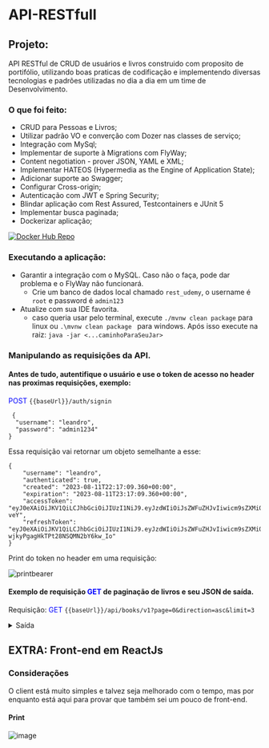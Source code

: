 # API-RESTfull

## Projeto:

API RESTful de CRUD de usuários e livros construido com proposito de portifólio, utilizando boas praticas de codificação e implementendo diversas tecnologias e padrões utilizadas no dia a dia em um time de Desenvolvimento. 

### O que foi feito:

- CRUD para Pessoas e Livros;
- Utilizar padrão VO e converção com Dozer nas classes de serviço;
- Integração com MySql;
- Implementar de suporte à Migrations com FlyWay;
- Content negotiation - prover JSON, YAML e XML;
- Implementar HATEOS (Hypermedia as the Engine of Application State);
- Adicionar suporte ao Swagger;
- Configurar Cross-origin;
- Autenticação com JWT e Spring Security;
- Blindar aplicação com Rest Assured, Testcontainers e JUnit 5
- Implementar busca paginada;
- Dockerizar aplicação;
  
[![Docker Hub Repo](https://img.shields.io/docker/pulls/yohanps/rest-udemy.svg)](https://hub.docker.com/repository/docker/yohanps/rest-udemy)

### Executando a aplicação:

- Garantir a integração com o MySQL. Caso não o faça, pode dar problema e o FlyWay não funcionará.
  - Crie um banco de dados local chamado `rest_udemy`, o username é `root` e password é `admin123`
- Atualize com sua IDE favorita.      
  - caso queria usar pelo terminal, execute `./mvnw clean package`  para linux ou `.\mvnw clean package ` para windows. Após isso execute na raiz: `java -jar <...caminhoParaSeuJar>`



### Manipulando as requisições da API.

#### Antes de tudo, autentifique o usuário e use o token de acesso no header nas proximas requisições, exemplo: 

<font color="blue">POST</font> `{{baseUrl}}/auth/signin`
  
```
 {
  "username": "leandro",
  "password": "admin1234"
}
```

Essa requisição vai retornar um objeto semelhante a esse:

```
{
    "username": "leandro",
    "authenticated": true,
    "created": "2023-08-11T22:17:09.360+00:00",
    "expiration": "2023-08-11T23:17:09.360+00:00",
    "accessToken": "eyJ0eXAiOiJKV1QiLCJhbGciOiJIUzI1NiJ9.eyJzdWIiOiJsZWFuZHJvIiwicm9sZXMiOlsiQURNSU4iLCJNQU5BR0VSIl0sImlzcyI6Imh0dHA6Ly9sb2NhbGhvc3QiLCJleHAiOjE2OTE3OTU4MjksImlhdCI6MTY5MTc5MjIyOX0.NWiUVBKJJ8VZKx212RTek5a_DSuk_wvKhfIeBu9-veY",
    "refreshToken": "eyJ0eXAiOiJKV1QiLCJhbGciOiJIUzI1NiJ9.eyJzdWIiOiJsZWFuZHJvIiwicm9sZXMiOlsiQURNSU4iLCJNQU5BR0VSIl0sImV4cCI6MTY5MTgwMzAyOSwiaWF0IjoxNjkxNzkyMjI5fQ.o3r0mf1DQNFgb-wjkyPgagHkTPt28NSQMN2bY6kw_Io"
}
```
Print do token no header em uma requisição:

![printbearer](https://github.com/YohanDevPs/API-RESTful/assets/87953006/40a517dc-eb5d-4c6b-b63c-f79edd47318d)



#### Exemplo de requisição <font color="blue">GET</font> de paginação de livros e seu JSON de saída.

Requisição: <font color="blue">GET</font> `{{baseUrl}}/api/books/v1?page=0&direction=asc&limit=3`

<details>
  <summary>Saída</summary>

#### Objeto de resposta
```
{
    "_embedded": {
        "bookVOList": [
            {
                "id": 345,
                "author": "Christoforo Mount",
                "launchDate": "2022-11-30T03:00:00.000+00:00",
                "price": 126.82,
                "title": "'burbs, The",
                "_links": {
                    "self": {
                        "href": "http://localhost/api/books/v1/345"
                    }
                }
            },
            {
                "id": 99,
                "author": "Bellina Vasiliev",
                "launchDate": "2023-06-02T03:00:00.000+00:00",
                "price": 76.25,
                "title": "100 Ways to Murder Your Wife (Sha qi er ren zu)",
                "_links": {
                    "self": {
                        "href": "http://localhost/api/books/v1/99"
                    }
                }
            },
            {
                "id": 292,
                "author": "Fredi Blenkensop",
                "launchDate": "2023-02-09T03:00:00.000+00:00",
                "price": 60.50,
                "title": "16 Acres",
                "_links": {
                    "self": {
                        "href": "http://localhost/api/books/v1/292"
                    }
                }
            }
        ]
    },
    "_links": {
        "first": {
            "href": "http://localhost/api/books/v1?limit=3&direction=asc&page=0&size=3&sort=title,asc"
        },
        "self": {
            "href": "http://localhost/api/books/v1?page=0&limit=3&direction=asc"
        },
        "next": {
            "href": "http://localhost/api/books/v1?limit=3&direction=asc&page=1&size=3&sort=title,asc"
        },
        "last": {
            "href": "http://localhost/api/books/v1?limit=3&direction=asc&page=171&size=3&sort=title,asc"
        }
    },
    "page": {
        "size": 3,
        "totalElements": 515,
        "totalPages": 172,
        "number": 0
    }
}
```
</details>

## EXTRA: Front-end em ReactJs

### Considerações

O client está muito simples e talvez seja melhorado com o tempo, mas por enquanto está aqui para provar que também sei um pouco de front-end. 

#### Print
![image](https://github.com/YohanDevPs/API-RESTful/assets/87953006/34a0f53e-9a8b-49c6-aec2-7804e9ec3614)

